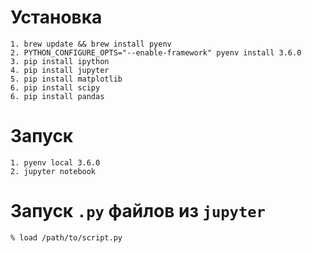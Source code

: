 # Установка
```
1. brew update && brew install pyenv
2. PYTHON_CONFIGURE_OPTS="--enable-framework" pyenv install 3.6.0
3. pip install ipython
4. pip install jupyter
5. pip install matplotlib
6. pip install scipy
6. pip install pandas
```

# Запуск

```
1. pyenv local 3.6.0
2. jupyter notebook
```

# Запуск `.py` файлов из `jupyter`

```
% load /path/to/script.py
```

